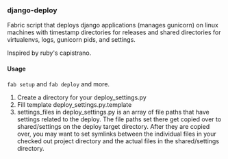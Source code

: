 ### django-deploy

Fabric script that deploys django applications (manages gunicorn) on linux machines with timestamp directories for releases and shared directories for virtualenvs, logs, gunicorn pids, and settings.  

Inspired by ruby's capistrano.

#### Usage

``` fab setup ``` and ``` fab deploy ``` and more.

1. Create a directory for your deploy_settings.py
1. Fill template deploy_settings.py.template
1. settings_files in deploy_settings.py is an array of file paths 
    that have settings related to the deploy.  The file paths set 
    there get copied over to shared/settings on the deploy target 
    directory.  After they are copied over, you may want to set 
    symlinks between the individual files in your checked out 
    project directory and the actual files in the shared/settings 
    directory.
